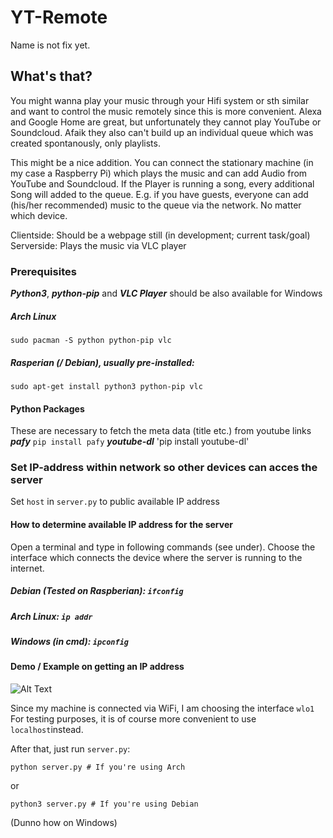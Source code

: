# YT-Remote
Name is not fix yet.

## What's that?
You might wanna play your music through your Hifi system or sth similar and want to control the music remotely since this is more convenient. Alexa and Google Home are great, but unfortunately they cannot play YouTube or Soundcloud. Afaik they also can't build up an individual queue which was created spontanously, only playlists.

This might be a nice addition. You can connect the stationary machine (in my case a Raspberry Pi) which plays the music and can add Audio from YouTube and Soundcloud. If the Player is running a song, every additional Song will added to the queue.
E.g. if you have guests, everyone can add (his/her recommended) music to the queue via the network. No matter which device.

Clientside: Should be a webpage still (in development; current task/goal)
Serverside: Plays the music via VLC player

### Prerequisites
***Python3***, ***python-pip*** and ***VLC Player*** should be also available for Windows
##### Arch Linux
`sudo pacman -S python python-pip vlc` 
##### Rasperian (/ Debian), usually pre-installed:
`sudo apt-get install python3 python-pip vlc`
#### Python Packages
These are necessary to fetch the meta data (title etc.) from youtube links
***pafy*** `pip install pafy`
***youtube-dl*** 'pip install youtube-dl'


### Set IP-address within network so other devices can acces the server
Set `host` in `server.py` to public available IP address
#### How to determine available IP address for the server
Open a terminal and type in following commands (see under). Choose the interface which connects the device where the server is running to the internet.
##### Debian (Tested on Raspberian): `ifconfig` 
##### Arch Linux: `ip addr` 
##### Windows (in cmd): `ipconfig`

#### Demo / Example on getting an IP address
![Alt Text](https://github.com/nEihTfool2/yt-remote/blob/master/how-to-set-public-IP/preview.gif?raw=true)

Since my machine is connected via WiFi, I am choosing the interface `wlo1` 
For testing purposes, it is of course more convenient to use `localhost`instead.

After that, just run `server.py`:

`python server.py # If you're using Arch`

or

`python3 server.py # If you're using Debian`

(Dunno how on Windows)